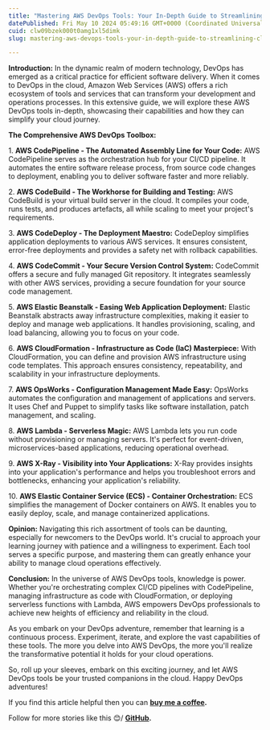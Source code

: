 ```yaml
---
title: "Mastering AWS DevOps Tools: Your In-Depth Guide to Streamlining Cloud Operations"
datePublished: Fri May 10 2024 05:49:16 GMT+0000 (Coordinated Universal Time)
cuid: clw09bzek000t0amg1xl5dimk
slug: mastering-aws-devops-tools-your-in-depth-guide-to-streamlining-cloud-operations

---
```



**Introduction:** In the dynamic realm of modern technology, DevOps has emerged as a critical practice for efficient software delivery. When it comes to DevOps in the cloud, Amazon Web Services (AWS) offers a rich ecosystem of tools and services that can transform your development and operations processes. In this extensive guide, we will explore these AWS DevOps tools in-depth, showcasing their capabilities and how they can simplify your cloud journey.

**The Comprehensive AWS DevOps Toolbox:**

1\. **AWS CodePipeline - The Automated Assembly Line for Your Code:** AWS CodePipeline serves as the orchestration hub for your CI/CD pipeline. It automates the entire software release process, from source code changes to deployment, enabling you to deliver software faster and more reliably.

2\. **AWS CodeBuild - The Workhorse for Building and Testing:** AWS CodeBuild is your virtual build server in the cloud. It compiles your code, runs tests, and produces artefacts, all while scaling to meet your project's requirements.

3\. **AWS CodeDeploy - The Deployment Maestro:** CodeDeploy simplifies application deployments to various AWS services. It ensures consistent, error-free deployments and provides a safety net with rollback capabilities.

4\. **AWS CodeCommit - Your Secure Version Control System:** CodeCommit offers a secure and fully managed Git repository. It integrates seamlessly with other AWS services, providing a secure foundation for your source code management.

5\. **AWS Elastic Beanstalk - Easing Web Application Deployment:** Elastic Beanstalk abstracts away infrastructure complexities, making it easier to deploy and manage web applications. It handles provisioning, scaling, and load balancing, allowing you to focus on your code.

6\. **AWS CloudFormation - Infrastructure as Code (IaC) Masterpiece:** With CloudFormation, you can define and provision AWS infrastructure using code templates. This approach ensures consistency, repeatability, and scalability in your infrastructure deployments.

7\. **AWS OpsWorks - Configuration Management Made Easy:** OpsWorks automates the configuration and management of applications and servers. It uses Chef and Puppet to simplify tasks like software installation, patch management, and scaling.

8\. **AWS Lambda - Serverless Magic:** AWS Lambda lets you run code without provisioning or managing servers. It's perfect for event-driven, microservices-based applications, reducing operational overhead.

9\. **AWS X-Ray - Visibility into Your Applications:** X-Ray provides insights into your application's performance and helps you troubleshoot errors and bottlenecks, enhancing your application's reliability.

10\. **AWS Elastic Container Service (ECS) - Container Orchestration:** ECS simplifies the management of Docker containers on AWS. It enables you to easily deploy, scale, and manage containerized applications.

**Opinion:** Navigating this rich assortment of tools can be daunting, especially for newcomers to the DevOps world. It's crucial to approach your learning journey with patience and a willingness to experiment. Each tool serves a specific purpose, and mastering them can greatly enhance your ability to manage cloud operations effectively.

**Conclusion:** In the universe of AWS DevOps tools, knowledge is power. Whether you're orchestrating complex CI/CD pipelines with CodePipeline, managing infrastructure as code with CloudFormation, or deploying serverless functions with Lambda, AWS empowers DevOps professionals to achieve new heights of efficiency and reliability in the cloud.

As you embark on your DevOps adventure, remember that learning is a continuous process. Experiment, iterate, and explore the vast capabilities of these tools. The more you delve into AWS DevOps, the more you'll realize the transformative potential it holds for your cloud operations.

So, roll up your sleeves, embark on this exciting journey, and let AWS DevOps tools be your trusted companions in the cloud. Happy DevOps adventures!

If you find this article helpful then you can [**buy me a coffee**](https://www.buymeacoffee.com/harshhaareddy)**.**

Follow for more stories like this 😊/ [**GitHub**](https://github.com/NotHarshhaa)**.**